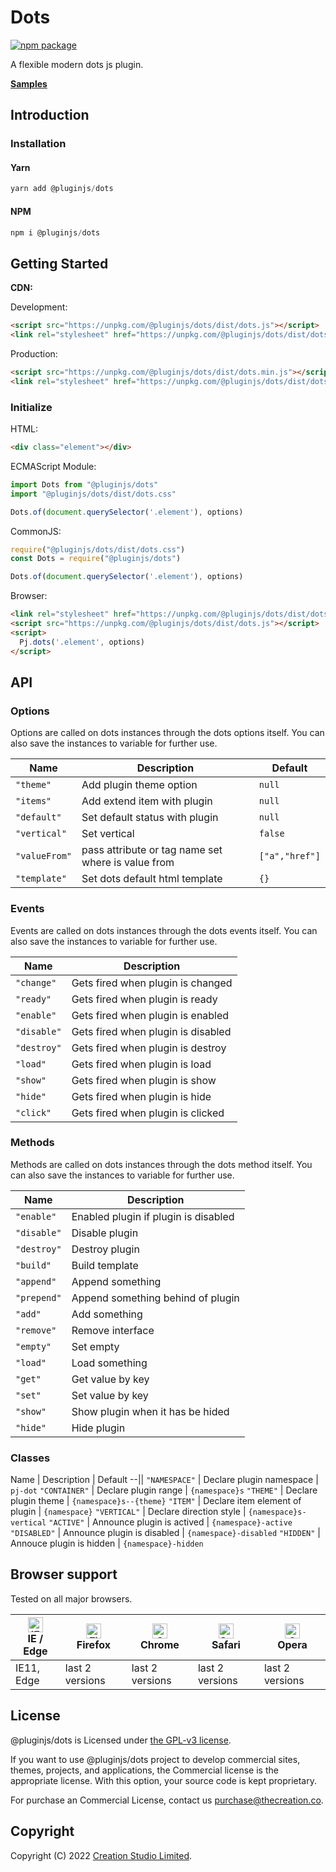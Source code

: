 # Dots

[![npm package](https://img.shields.io/npm/v/@pluginjs/dots.svg)](https://www.npmjs.com/package/@pluginjs/dots)

A flexible modern dots js plugin.

**[Samples](https://codesandbox.io/s/github/pluginjs/pluginjs/tree/master/modules/dots/samples)**

## Introduction
### Installation

#### Yarn

```javascript
yarn add @pluginjs/dots
```

#### NPM

```javascript
npm i @pluginjs/dots
```

## Getting Started

**CDN:**

Development:

```html
<script src="https://unpkg.com/@pluginjs/dots/dist/dots.js"></script>
<link rel="stylesheet" href="https://unpkg.com/@pluginjs/dots/dist/dots.css">
```

Production:

```html
<script src="https://unpkg.com/@pluginjs/dots/dist/dots.min.js"></script>
<link rel="stylesheet" href="https://unpkg.com/@pluginjs/dots/dist/dots.min.css">
```

### Initialize

HTML:

```html
<div class="element"></div>
```

ECMAScript Module:

```javascript
import Dots from "@pluginjs/dots"
import "@pluginjs/dots/dist/dots.css"

Dots.of(document.querySelector('.element'), options)
```

CommonJS:

```javascript
require("@pluginjs/dots/dist/dots.css")
const Dots = require("@pluginjs/dots")

Dots.of(document.querySelector('.element'), options)
```

Browser:

```html
<link rel="stylesheet" href="https://unpkg.com/@pluginjs/dots/dist/dots.css">
<script src="https://unpkg.com/@pluginjs/dots/dist/dots.js"></script>
<script>
  Pj.dots('.element', options)
</script>
```

## API

### Options

Options are called on dots instances through the dots options itself.
You can also save the instances to variable for further use.

Name | Description | Default
--|--|--
`"theme"` | Add plugin theme option | `null`
`"items"` | Add extend item with plugin | `null`
`"default"` | Set default status with plugin | `null`
`"vertical"` | Set vertical | `false`
`"valueFrom"` | pass attribute or tag name set where is value from | `["a","href"]`
`"template"` | Set dots default html template | `{}`

### Events

Events are called on dots instances through the dots events itself.
You can also save the instances to variable for further use.

Name | Description
--|--
`"change"` | Gets fired when plugin is changed
`"ready"` | Gets fired when plugin is ready
`"enable"` | Gets fired when plugin is enabled
`"disable"` | Gets fired when plugin is disabled
`"destroy"` | Gets fired when plugin is destroy
`"load"` | Gets fired when plugin is load
`"show"` | Gets fired when plugin is show
`"hide"` | Gets fired when plugin is hide
`"click"` | Gets fired when plugin is clicked

### Methods

Methods are called on dots instances through the dots method itself.
You can also save the instances to variable for further use.

Name | Description
--|--
`"enable"` | Enabled plugin if plugin is disabled
`"disable"` | Disable plugin
`"destroy"` | Destroy plugin
`"build"` | Build template
`"append"` | Append something
`"prepend"` | Append something behind of plugin
`"add"` | Add something
`"remove"` | Remove interface
`"empty"` | Set empty
`"load"` | Load something
`"get"` | Get value by key
`"set"` | Set value by key
`"show"` | Show plugin when it has be hided
`"hide"` | Hide plugin

### Classes

Name | Description | Default
--||
`"NAMESPACE"` | Declare plugin namespace | `pj-dot`
`"CONTAINER"` | Declare plugin range | `{namespace}s`
`"THEME"` | Declare plugin theme | `{namespace}s--{theme}`
`"ITEM"` | Declare item element of plugin | `{namespace}`
`"VERTICAL"` | Declare direction style | `{namespace}s-vertical`
`"ACTIVE"` | Announce plugin is actived | `{namespace}-active`
`"DISABLED"` | Announce plugin is disabled | `{namespace}-disabled`
`"HIDDEN"` | Annouce plugin is hidden | `{namespace}-hidden`

## Browser support

Tested on all major browsers.

| [<img src="https://raw.githubusercontent.com/alrra/browser-logos/master/src/edge/edge_48x48.png" alt="IE / Edge" width="24px" height="24px" />](http://godban.github.io/browsers-support-badges/)</br>IE / Edge | [<img src="https://raw.githubusercontent.com/alrra/browser-logos/master/src/firefox/firefox_48x48.png" alt="Firefox" width="24px" height="24px" />](http://godban.github.io/browsers-support-badges/)</br>Firefox | [<img src="https://raw.githubusercontent.com/alrra/browser-logos/master/src/chrome/chrome_48x48.png" alt="Chrome" width="24px" height="24px" />](http://godban.github.io/browsers-support-badges/)</br>Chrome | [<img src="https://raw.githubusercontent.com/alrra/browser-logos/master/src/safari/safari_48x48.png" alt="Safari" width="24px" height="24px" />](http://godban.github.io/browsers-support-badges/)</br>Safari | [<img src="https://raw.githubusercontent.com/alrra/browser-logos/master/src/opera/opera_48x48.png" alt="Opera" width="24px" height="24px" />](http://godban.github.io/browsers-support-badges/)</br>Opera |
| --------- | --------- | --------- | --------- | --------- |
| IE11, Edge| last 2 versions| last 2 versions| last 2 versions| last 2 versions|

## License

@pluginjs/dots is Licensed under [the GPL-v3 license](LICENSE).

If you want to use @pluginjs/dots project to develop commercial sites, themes, projects, and applications, the Commercial license is the appropriate license. With this option, your source code is kept proprietary.

For purchase an Commercial License, contact us purchase@thecreation.co.

## Copyright

Copyright (C) 2022 [Creation Studio Limited](creationstudio.com).